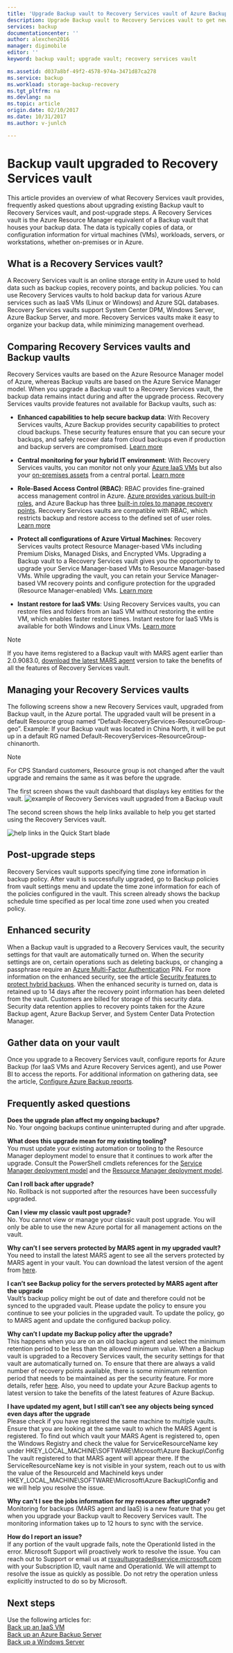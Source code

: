 ```yaml
---
title: 'Upgrade Backup vault to Recovery Services vault of Azure Backup | Microsoft Docs'
description: Upgrade Backup vault to Recovery Services vault to get new features like backup of Resource manager VMs, enhanced security, VMware VM backup and System State backup for Windows Servers
services: backup
documentationcenter: ''
author: alexchen2016
manager: digimobile
editor: ''
keyword: backup vault; upgrade vault; recovery services vault

ms.assetid: d037a8bf-49f2-4578-974a-3471d87ca278
ms.service: backup
ms.workload: storage-backup-recovery
ms.tgt_pltfrm: na
ms.devlang: na
ms.topic: article
origin.date: 02/10/2017
ms.date: 10/31/2017
ms.author: v-junlch

---
```

# Backup vault upgraded to Recovery Services vault
This article provides an overview of what Recovery Services vault provides, frequently asked questions about upgrading existing Backup vault to Recovery Services vault, and post-upgrade steps. A Recovery Services vault is the Azure Resource Manager equivalent of a Backup vault that houses your backup data. The data is typically copies of data, or configuration information for virtual machines (VMs), workloads, servers, or workstations, whether on-premises or in Azure.

## What is a Recovery Services vault?
A Recovery Services vault is an online storage entity in Azure used to hold data such as backup copies, recovery points, and backup policies. You can use Recovery Services vaults to hold backup data for various Azure services such as IaaS VMs (Linux or Windows) and Azure SQL databases. Recovery Services vaults support System Center DPM, Windows Server, Azure Backup Server, and more. Recovery Services vaults make it easy to organize your backup data, while minimizing management overhead.

## Comparing Recovery Services vaults and Backup vaults
Recovery Services vaults are based on the Azure Resource Manager model of Azure, whereas Backup vaults are based on the Azure Service Manager model. When you upgrade a Backup vault to a Recovery Services vault, the backup data remains intact during and after the upgrade process. Recovery Services vaults provide features not available for Backup vaults, such as:

- **Enhanced capabilities to help secure backup data**: With Recovery Services vaults, Azure Backup provides security capabilities to protect cloud backups. These security features ensure that you can secure your backups, and safely recover data from cloud backups even if production and backup servers are compromised. [Learn more](backup-azure-security-feature.md)

- **Central monitoring for your hybrid IT environment**: With Recovery Services vaults, you can monitor not only your [Azure IaaS VMs](backup-azure-manage-vms.md) but also your [on-premises assets](backup-azure-manage-windows-server.md#manage-backup-items) from a central portal. [Learn more](http://azure.microsoft.com/blog/alerting-and-monitoring-for-azure-backup)

- **Role-Based Access Control (RBAC)**: RBAC provides fine-grained access management control in Azure. [Azure provides various built-in roles](../active-directory/role-based-access-built-in-roles.md), and Azure Backup has three [built-in roles to manage recovery points](backup-rbac-rs-vault.md). Recovery Services vaults are compatible with RBAC, which restricts backup and restore access to the defined set of user roles. [Learn more](backup-rbac-rs-vault.md)

- **Protect all configurations of Azure Virtual Machines**: Recovery Services vaults protect Resource Manager-based VMs including Premium Disks, Managed Disks, and Encrypted VMs. Upgrading a Backup vault to a Recovery Services vault gives you the opportunity to upgrade your Service Manager-based VMs to Resource Manager-based VMs. While upgrading the vault, you can retain your Service Manager-based VM recovery points and configure protection for the upgraded (Resource Manager-enabled) VMs. [Learn more](http://azure.microsoft.com/blog/azure-backup-recovery-services-vault-ga)

- **Instant restore for IaaS VMs**: Using Recovery Services vaults, you can restore files and folders from an IaaS VM without restoring the entire VM, which enables faster restore times. Instant restore for IaaS VMs is available for both Windows and Linux VMs. [Learn more](http://azure.microsoft.com/blog/instant-file-recovery-from-azure-linux-vm-backup-using-azure-backup-preview)

> [!NOTE]
> If you have items registered to a Backup vault with MARS agent earlier than 2.0.9083.0, [download the latest MARS agent]( http://download.microsoft.com/download/F/4/B/F4B06356-150F-4DB0-8AD8-95B4DB4BBF7C/MARSAgentInstaller.exe) version to take the benefits of all the features of Recovery Services vault. 
> 

## Managing your Recovery Services vaults
The following screens show a new Recovery Services vault, upgraded from Backup vault, in the Azure portal. The upgraded vault will be present in a default Resource group named “Default-RecoveryServices-ResourceGroup-geo”. 
Example: If your Backup vault was located in China North, it will be put up in a default RG named Default-RecoveryServices-ResourceGroup-chinanorth.
> [!NOTE]
> For CPS Standard customers, Resource group is not changed after the vault upgrade and remains the same as it was before the upgrade.

The first screen shows the vault dashboard that displays key entities for the vault.
![example of Recovery Services vault upgraded from a Backup vault](./media/backup-azure-upgrade-backup-to-recovery-services/upgraded-rs-vault-in-dashboard.png)

The second screen shows the help links available to help you get started using the Recovery Services vault.

![help links in the Quick Start blade](./media/backup-azure-upgrade-backup-to-recovery-services/quick-start-w-help-links.png)

## Post-upgrade steps
Recovery Services vault supports specifying time zone information in backup policy. After vault is successfully upgraded, go to Backup policies from vault settings menu and update the time zone information for each of the policies configured in the vault. This screen already shows the backup schedule time specified as per local time zone used when you created policy. 

## Enhanced security
When a Backup vault is upgraded to a Recovery Services vault, the security settings for that vault are automatically turned on. When the security settings are on, certain operations such as deleting backups, or changing a passphrase require an [Azure Multi-Factor Authentication](../multi-factor-authentication/multi-factor-authentication.md) PIN. For more information on the enhanced security, see the article [Security features to protect hybrid backups](backup-azure-security-feature.md). 
When the enhanced security is turned on, data is retained up to 14 days after the recovery point information has been deleted from the vault. Customers are billed for storage of this security data. Security data retention applies to recovery points taken for the Azure Backup agent, Azure Backup Server, and System Center Data Protection Manager. 

## Gather data on your vault
Once you upgrade to a Recovery Services vault, configure reports for Azure Backup (for IaaS VMs and Azure Recovery Services agent), and use Power BI to access the reports. For additional information on gathering data, see the article, [Configure Azure Backup reports](backup-azure-configure-reports.md).

## Frequently asked questions

**Does the upgrade plan affect my ongoing backups?**</br>
No. Your ongoing backups continue uninterrupted during and after upgrade.

**What does this upgrade mean for my existing tooling?**</br>
You must update your existing automation or tooling to the Resource Manager deployment model to ensure that it continues to work after the upgrade. Consult the PowerShell cmdlets references for the [Service Manager deployment model](backup-client-automation-classic.md) and the [Resource Manager deployment model](backup-client-automation.md).

**Can I roll back after upgrade?**</br>
No. Rollback is not supported after the resources have been successfully upgraded.

**Can I view my classic vault post upgrade?**</br>
No. You cannot view or manage your classic vault post upgrade. You will only be able to use the new Azure portal for all management actions on the vault.

**Why can’t I see servers protected by MARS agent in my upgraded vault?**</br>
You need to install the latest MARS agent to see all the servers protected by MARS agent in your vault. You can download the latest version of the agent from [here]( http://download.microsoft.com/download/F/4/B/F4B06356-150F-4DB0-8AD8-95B4DB4BBF7C/MARSAgentInstaller.exe).

**I can’t see Backup policy for the servers protected by MARS agent after the upgrade**</br>
Vault’s backup policy might be out of date and therefore could not be synced to the upgraded vault. Please update the policy to ensure you continue to see your policies in the upgraded vault.
To update the policy, go to MARS agent and update the configured backup policy.

**Why can’t I update my Backup policy after the upgrade?**</br>
This happens when you are on an old backup agent and select the minimum retention period to be less than the allowed minimum value. When a Backup vault is upgraded to a Recovery Services vault, the security settings for that vault are automatically turned on. To ensure that there are always a valid number of recovery points available, there is some minimum retention period that needs to be maintained as per the security feature. For more details, refer [here](backup-azure-security-feature.md).
Also, you need to update your Azure Backup agents to latest version to take the benefits of the latest features of Azure Backup.

**I have updated my agent, but I still can’t see any objects being synced even days after the upgrade**</br>
Please check if you have registered the same machine to multiple vaults. Ensure that you are looking at the same vault to which the MARS Agent is registered. To find out which vault your MARS Agent is registered to, open the Windows Registry and check the value for ServiceResourceName key under HKEY_LOCAL_MACHINE\SOFTWARE\Microsoft\Azure Backup\Config
The vault registered to that MARS agent will appear there. If the ServiceResourceName key is not visible in your system, reach out to us with the value of the ResourceId and MachineId keys under HKEY_LOCAL_MACHINE\SOFTWARE\Microsoft\Azure Backup\Config and we will help you resolve the issue.

**Why can't I see the jobs information for my resources after upgrade?**</br>
Monitoring for backups (MARS agent and IaaS) is a new feature that you get when you upgrade your Backup vault to Recovery Services vault. The monitoring information takes up to 12 hours to sync with the service.

**How do I report an issue?**</br>
If any portion of the vault upgrade fails, note the OperationId listed in the error. Microsoft Support will proactively work to resolve the issue. You can reach out to Support or email us at rsvaultupgrade@service.microsoft.com with your Subscription ID, vault name and OperationId. We will attempt to resolve the issue as quickly as possible. Do not retry the operation unless explicitly instructed to do so by Microsoft.

## Next steps
Use the following articles for:</br>
[Back up an IaaS VM](backup-azure-arm-vms-prepare.md)</br>
[Back up an Azure Backup Server](backup-azure-microsoft-azure-backup.md)</br>
[Back up a Windows Server](backup-configure-vault.md)

